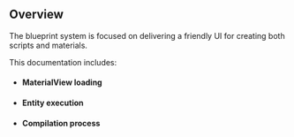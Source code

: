 ## Overview

The blueprint system is focused on  delivering a friendly UI for creating both scripts and materials.

This documentation includes:

- #### MaterialView loading
- #### Entity execution
- #### Compilation process
